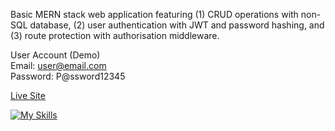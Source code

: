 Basic MERN stack web application featuring (1) CRUD operations with non-SQL database, (2) user authentication with JWT and password hashing, and (3) route protection with authorisation middleware.

User Account (Demo)  
Email: user@email.com  
Password: P@ssword12345

[Live Site](https://runs-tracker-htk9.onrender.com)

[![My Skills](https://skillicons.dev/icons?i=react,nodejs,express,mongodb)](https://skillicons.dev)
